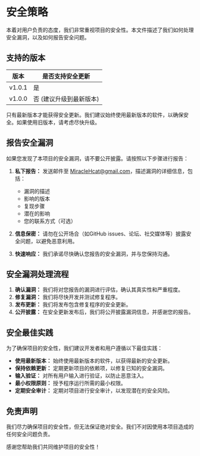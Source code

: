 # 安全策略

本着对用户负责的态度，我们非常重视项目的安全性。本文件描述了我们如何处理安全漏洞，以及如何报告安全问题。

## 支持的版本

| 版本    | 是否支持安全更新 |
| ------- | ---------------- |
| v1.0.1 | 是               |
| v1.0.0 | 否 (建议升级到最新版本)   |

只有最新版本才能获得安全更新。我们建议始终使用最新版本的软件，以确保安全。如果使用旧版本，请考虑尽快升级。

## 报告安全漏洞

如果您发现了本项目的安全漏洞，请不要公开披露。请按照以下步骤进行报告：

1.  **私下报告：** 发送邮件至 MiracleHcat@gmail.com，描述漏洞的详细信息，包括：
    *   漏洞的描述
    *   影响的版本
    *   复现步骤
    *   潜在的影响
    *   您的联系方式（可选）

2.  **信息保密：** 请勿在公开场合（如GitHub issues、论坛、社交媒体等）披露安全问题，以避免恶意利用。

3.  **快速响应：** 我们承诺尽快确认您报告的安全漏洞，并与您保持沟通。

## 安全漏洞处理流程

1.  **确认漏洞：** 我们将对您报告的漏洞进行评估，确认其真实性和严重程度。
2.  **修复漏洞：** 我们将尽快开发并测试修复程序。
3.  **发布更新：** 我们将发布包含修复程序的安全更新。
4.  **公开披露：** 在安全更新发布后，我们将公开披露漏洞信息，并感谢您的报告。

## 安全最佳实践

为了确保项目的安全性，我们建议开发者和用户遵循以下最佳实践：

*   **使用最新版本：** 始终使用最新版本的软件，以获得最新的安全更新。
*   **保持依赖更新：** 定期更新项目的依赖项，以修复已知的安全漏洞。
*   **输入验证：** 对所有用户输入进行验证，以防止恶意注入。
*   **最小权限原则：** 授予程序运行所需的最小权限。
*   **定期安全审计：** 定期对项目进行安全审计，以发现潜在的安全风险。

## 免责声明

我们尽力确保项目的安全性，但无法保证绝对安全。我们不对因使用本项目造成的任何安全问题负责。

感谢您帮助我们共同维护项目的安全性！
